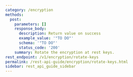 ```yaml
---
category: /encryption
methods:
  post:
    parameters: []
    response_body:
      description: Return value on success
      example_value: '"TO DO"'
      schema: '"TO DO"'
      status_code: '200'
    summary: Rotate the encryption at rest keys.
rest_endpoint: /v1/encryption/rotate-keys
permalink: /rest-api-guide/encryption/rotate-keys.html
sidebar: rest_api_guide_sidebar
---
```

